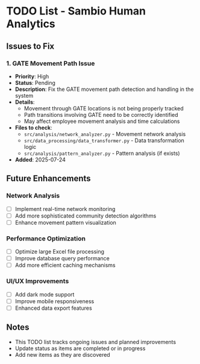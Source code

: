 # TODO List - Sambio Human Analytics

## Issues to Fix

### 1. GATE Movement Path Issue
- **Priority**: High
- **Status**: Pending
- **Description**: Fix the GATE movement path detection and handling in the system
- **Details**: 
  - Movement through GATE locations is not being properly tracked
  - Path transitions involving GATE need to be correctly identified
  - May affect employee movement analysis and time calculations
- **Files to check**:
  - `src/analysis/network_analyzer.py` - Movement network analysis
  - `src/data_processing/data_transformer.py` - Data transformation logic
  - `src/analysis/pattern_analyzer.py` - Pattern analysis (if exists)
- **Added**: 2025-07-24

## Future Enhancements

### Network Analysis
- [ ] Implement real-time network monitoring
- [ ] Add more sophisticated community detection algorithms
- [ ] Enhance movement pattern visualization

### Performance Optimization
- [ ] Optimize large Excel file processing
- [ ] Improve database query performance
- [ ] Add more efficient caching mechanisms

### UI/UX Improvements
- [ ] Add dark mode support
- [ ] Improve mobile responsiveness
- [ ] Enhanced data export features

## Notes
- This TODO list tracks ongoing issues and planned improvements
- Update status as items are completed or in progress
- Add new items as they are discovered